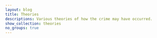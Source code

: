 ```yaml
---
layout: blog
title: Theories
descriptions: Various theories of how the crime may have occurred.
show_collection: theories
no_groups: true
---
```


